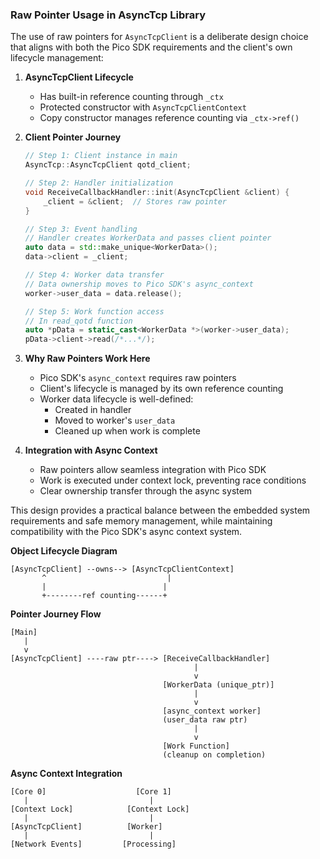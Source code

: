 ### Raw Pointer Usage in AsyncTcp Library

The use of raw pointers for `AsyncTcpClient` is a deliberate design choice that aligns with both the Pico SDK requirements and the client's own lifecycle management:

1. **AsyncTcpClient Lifecycle**
   - Has built-in reference counting through `_ctx`
   - Protected constructor with `AsyncTcpClientContext`
   - Copy constructor manages reference counting via `_ctx->ref()`

2. **Client Pointer Journey**
   ```cpp
   // Step 1: Client instance in main
   AsyncTcp::AsyncTcpClient qotd_client;

   // Step 2: Handler initialization
   void ReceiveCallbackHandler::init(AsyncTcpClient &client) {
       _client = &client;  // Stores raw pointer
   }

   // Step 3: Event handling
   // Handler creates WorkerData and passes client pointer
   auto data = std::make_unique<WorkerData>();
   data->client = _client;

   // Step 4: Worker data transfer
   // Data ownership moves to Pico SDK's async_context
   worker->user_data = data.release();

   // Step 5: Work function access
   // In read_qotd function
   auto *pData = static_cast<WorkerData *>(worker->user_data);
   pData->client->read(/*...*/);
   ```

3. **Why Raw Pointers Work Here**
    - Pico SDK's `async_context` requires raw pointers
    - Client's lifecycle is managed by its own reference counting
    - Worker data lifecycle is well-defined:
        * Created in handler
        * Moved to worker's `user_data`
        * Cleaned up when work is complete

4. **Integration with Async Context**
    - Raw pointers allow seamless integration with Pico SDK
    - Work is executed under context lock, preventing race conditions
    - Clear ownership transfer through the async system

This design provides a practical balance between the embedded system requirements and safe memory management, while maintaining compatibility with the Pico SDK's async context system.

**Object Lifecycle Diagram**
```plaintext
[AsyncTcpClient] --owns--> [AsyncTcpClientContext]
       ^                           |
       |                          |
       +--------ref counting------+
```

**Pointer Journey Flow**
```plaintext
[Main]
   |
   v
[AsyncTcpClient] ----raw ptr----> [ReceiveCallbackHandler]
                                         |
                                         v
                                  [WorkerData (unique_ptr)]
                                         |
                                         v
                                  [async_context worker]
                                  (user_data raw ptr)
                                         |
                                         v
                                  [Work Function]
                                  (cleanup on completion)
```

**Async Context Integration**
```plaintext
[Core 0]                    [Core 1]
   |                           |
[Context Lock]            [Context Lock]
   |                           |
[AsyncTcpClient]          [Worker]
   |                           |
[Network Events]         [Processing]
```
